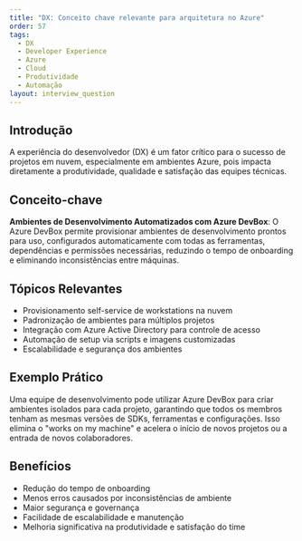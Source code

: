```yaml
---
title: "DX: Conceito chave relevante para arquitetura no Azure"
order: 57
tags:
  - DX
  - Developer Experience
  - Azure
  - Cloud
  - Produtividade
  - Automação
layout: interview_question
---
```


## Introdução
A experiência do desenvolvedor (DX) é um fator crítico para o sucesso de projetos em nuvem, especialmente em ambientes Azure, pois impacta diretamente a produtividade, qualidade e satisfação das equipes técnicas.

## Conceito-chave
**Ambientes de Desenvolvimento Automatizados com Azure DevBox**: O Azure DevBox permite provisionar ambientes de desenvolvimento prontos para uso, configurados automaticamente com todas as ferramentas, dependências e permissões necessárias, reduzindo o tempo de onboarding e eliminando inconsistências entre máquinas.

## Tópicos Relevantes
- Provisionamento self-service de workstations na nuvem
- Padronização de ambientes para múltiplos projetos
- Integração com Azure Active Directory para controle de acesso
- Automação de setup via scripts e imagens customizadas
- Escalabilidade e segurança dos ambientes

## Exemplo Prático
Uma equipe de desenvolvimento pode utilizar Azure DevBox para criar ambientes isolados para cada projeto, garantindo que todos os membros tenham as mesmas versões de SDKs, ferramentas e configurações. Isso elimina o "works on my machine" e acelera o início de novos projetos ou a entrada de novos colaboradores.

## Benefícios
- Redução do tempo de onboarding
- Menos erros causados por inconsistências de ambiente
- Maior segurança e governança
- Facilidade de escalabilidade e manutenção
- Melhoria significativa na produtividade e satisfação do time
